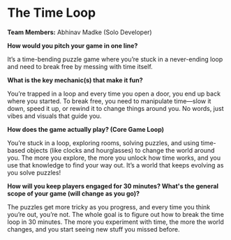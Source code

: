 # The Time Loop

**Team Members:** Abhinav Madke (Solo Developer)

**How would you pitch your game in one line?**

It’s a time-bending puzzle game where you’re stuck in a never-ending loop and need to break free by messing with time itself.

**What is the key mechanic(s) that make it fun?**

You’re trapped in a loop and every time you open a door, you end up back where you started. To break free, you need to manipulate time—slow it down, speed it up, or rewind it to change things around you. No words, just vibes and visuals that guide you.

**How does the game actually play? (Core Game Loop)**

You’re stuck in a loop, exploring rooms, solving puzzles, and using time-based objects (like clocks and hourglasses) to change the world around you. The more you explore, the more you unlock how time works, and you use that knowledge to find your way out. It’s a world that keeps evolving as you solve puzzles!

**How will you keep players engaged for 30 minutes? What's the general scope of your game (will change as you go)?**

The puzzles get more tricky as you progress, and every time you think you’re out, you’re not. The whole goal is to figure out how to break the time loop in 30 minutes. The more you experiment with time, the more the world changes, and you start seeing new stuff you missed before.
